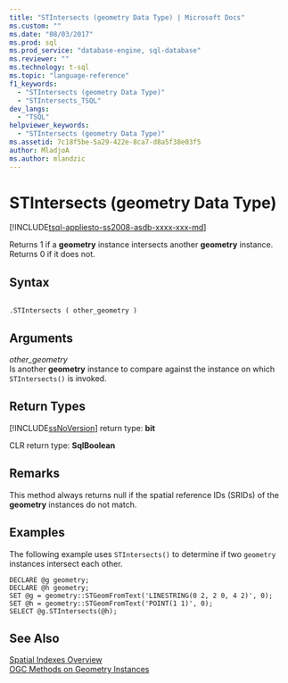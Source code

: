 ```yaml
---
title: "STIntersects (geometry Data Type) | Microsoft Docs"
ms.custom: ""
ms.date: "08/03/2017"
ms.prod: sql
ms.prod_service: "database-engine, sql-database"
ms.reviewer: ""
ms.technology: t-sql
ms.topic: "language-reference"
f1_keywords: 
  - "STIntersects (geometry Data Type)"
  - "STIntersects_TSQL"
dev_langs: 
  - "TSQL"
helpviewer_keywords: 
  - "STIntersects (geometry Data Type)"
ms.assetid: 7c18f5be-5a29-422e-8ca7-d8a5f38e03f5
author: MladjoA
ms.author: mlandzic 
---
```

# STIntersects (geometry Data Type)
[!INCLUDE[tsql-appliesto-ss2008-asdb-xxxx-xxx-md](../../includes/tsql-appliesto-ss2008-asdb-xxxx-xxx-md.md)]

Returns 1 if a **geometry** instance intersects another **geometry** instance. Returns 0 if it does not.
  
## Syntax  
  
```  
  
.STIntersects ( other_geometry )  
```  
  
## Arguments  
 *other_geometry*  
 Is another **geometry** instance to compare against the instance on which `STIntersects()` is invoked.  
  
## Return Types  
 [!INCLUDE[ssNoVersion](../../includes/ssnoversion-md.md)] return type: **bit**  
  
 CLR return type: **SqlBoolean**  
  
## Remarks  
 This method always returns null if the spatial reference IDs (SRIDs) of the **geometry** instances do not match.  
  
## Examples  
 The following example uses `STIntersects()` to determine if two `geometry` instances intersect each other.  
  
```  
DECLARE @g geometry;  
DECLARE @h geometry;  
SET @g = geometry::STGeomFromText('LINESTRING(0 2, 2 0, 4 2)', 0);  
SET @h = geometry::STGeomFromText('POINT(1 1)', 0);  
SELECT @g.STIntersects(@h);  
```  
  
## See Also  
 [Spatial Indexes Overview](../../relational-databases/spatial/spatial-indexes-overview.md)   
 [OGC Methods on Geometry Instances](../../t-sql/spatial-geometry/ogc-methods-on-geometry-instances.md)  
  
  

